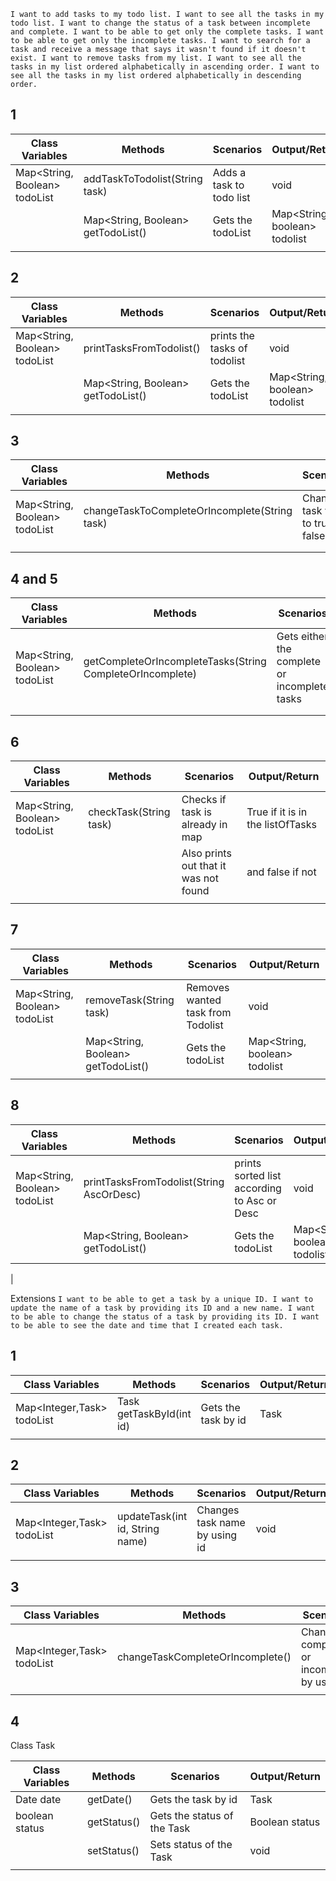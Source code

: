 

``
I want to add tasks to my todo list.
I want to see all the tasks in my todo list.
I want to change the status of a task between incomplete and complete.
I want to be able to get only the complete tasks.
I want to be able to get only the incomplete tasks.
I want to search for a task and receive a message that says it wasn't found if it doesn't exist.
I want to remove tasks from my list.
I want to see all the tasks in my list ordered alphabetically in ascending order.
I want to see all the tasks in my list ordered alphabetically in descending order.
``



## 1

| Class Variables               | Methods                            | Scenarios                | Output/Return                 |
|-------------------------------|------------------------------------|--------------------------|-------------------------------|
| Map<String, Boolean> todoList | addTaskToTodolist(String task)     | Adds a task to todo list | void                          |
|                               | Map<String, Boolean> getTodoList() | Gets the todoList        | Map<String, boolean> todolist |
|                               |                                    |                          |                               |

## 2

| Class Variables               | Methods                            | Scenarios                    | Output/Return                 |
|-------------------------------|------------------------------------|------------------------------|-------------------------------|
| Map<String, Boolean> todoList | printTasksFromTodolist()           | prints the tasks of todolist | void                          |
|                               | Map<String, Boolean> getTodoList() | Gets the todoList            | Map<String, boolean> todolist |
|                               |                                    |                              |                               |


## 3

| Class Variables               | Methods                                       | Scenarios                           | Output/Return |
|-------------------------------|-----------------------------------------------|-------------------------------------|---------------|
| Map<String, Boolean> todoList | changeTaskToCompleteOrIncomplete(String task) | Changes task value to true or false | void          |
|                               |                                               |                                     |               |
|                               |                                               |                                     |               |


## 4 and 5

| Class Variables               | Methods                                                   | Scenarios                                    | Output/Return              |
|-------------------------------|-----------------------------------------------------------|----------------------------------------------|----------------------------|
| Map<String, Boolean> todoList | getCompleteOrIncompleteTasks(String CompleteOrIncomplete) | Gets either the complete or incomplete tasks | Map<String, Boolean> tasks |
|                               |                                                           |                                              |                            |
|                               |                                                           |                                              |                            |


## 6

| Class Variables               | Methods                | Scenarios                             | Output/Return                    |
|-------------------------------|------------------------|---------------------------------------|----------------------------------|
| Map<String, Boolean> todoList | checkTask(String task) | Checks if task is already in map      | True if it is in the listOfTasks |
|                               |                        | Also prints out that it was not found | and false if not                 |
|                               |                        |                                       |                                  |


## 7

| Class Variables               | Methods                             | Scenarios                         | Output/Return                  |
|-------------------------------|-------------------------------------|-----------------------------------|--------------------------------|
| Map<String, Boolean> todoList | removeTask(String task)             | Removes wanted task from Todolist | void                           |
|                               | Map<String, Boolean> getTodoList()  | Gets the todoList                 | Map<String, boolean> todolist  |
|                               |                                     |                                   |                                |

## 8

| Class Variables               | Methods                                  | Scenarios                                   | Output/Return                  |
|-------------------------------|------------------------------------------|---------------------------------------------|--------------------------------|
| Map<String, Boolean> todoList | printTasksFromTodolist(String AscOrDesc) | prints sorted list according to Asc or Desc | void                           |
|                               | Map<String, Boolean> getTodoList()       | Gets the todoList                           | Map<String, boolean> todolist  |
|   



Extensions
``
I want to be able to get a task by a unique ID.
I want to update the name of a task by providing its ID and a new name.
I want to be able to change the status of a task by providing its ID.
I want to be able to see the date and time that I created each task.
``
## 1

| Class Variables            | Methods                  | Scenarios           | Output/Return |
|----------------------------|--------------------------|---------------------|---------------|
| Map<Integer,Task> todoList | Task getTaskById(int id) | Gets the task by id | Task          |
|                            |                          |                     |               |


## 2

| Class Variables            | Methods                         | Scenarios                     | Output/Return |
|----------------------------|---------------------------------|-------------------------------|---------------|
| Map<Integer,Task> todoList | updateTask(int id, String name) | Changes task name by using id | void          |
|                            |                                 |                               |               |



## 3

| Class Variables            | Methods                          | Scenarios                                  | Output/Return |
|----------------------------|----------------------------------|--------------------------------------------|---------------|
| Map<Integer,Task> todoList | changeTaskCompleteOrIncomplete() | Changes complete or incomplete by using id | void          |
|                            |                                  |                                            |               |


## 4

Class Task 

| Class Variables | Methods     | Scenarios                   | Output/Return  |
|-----------------|-------------|-----------------------------|----------------|
| Date date       | getDate()   | Gets the task by id         | Task           |
| boolean status  | getStatus() | Gets the status of the Task | Boolean status |
|                 | setStatus() | Sets status of the Task     | void           |
|                 |             |                             |                |


